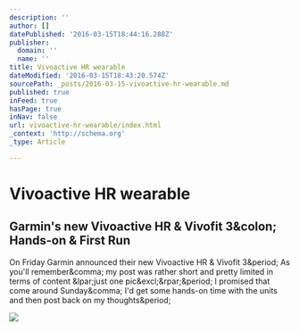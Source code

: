```yaml
---
description: ''
author: []
datePublished: '2016-03-15T18:44:16.288Z'
publisher:
  domain: ''
  name: ''
title: Vivoactive HR wearable
dateModified: '2016-03-15T18:43:20.574Z'
sourcePath: _posts/2016-03-15-vivoactive-hr-wearable.md
published: true
inFeed: true
hasPage: true
inNav: false
url: vivoactive-hr-wearable/index.html
_context: 'http://schema.org'
_type: Article

---
```

# Vivoactive HR wearable

<article style=""><h1>Garmin's new Vivoactive HR &amp; Vivofit 3&amp;colon; Hands-on &amp; First Run</h1><p>On Friday Garmin announced their new Vivoactive HR &amp; Vivofit 3&amp;period; As you'll remember&amp;comma; my post was rather short and pretty limited in terms of content &amp;lpar;just one pic&amp;excl;&amp;rpar;&amp;period; I promised that come around Sunday&amp;comma; I'd get some hands-on time with the units and then post back on my thoughts&amp;period;</p><img src="http://www.dcrainmaker.com/images/2016/02/Garmin-VivoactiveHR-Vivofit3_thumb.jpg" /></article>